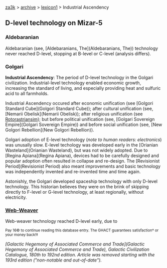 [za3k](/) > [archive](/archive) > [lexicon1](/archive/lexicon1) > Industrial Ascendency

## D-level technology on Mizar-5

### Aldebaranian

Aldebaranian (see, [Aldebaranians, The](Aldebaranians, The)) technology never reached D-level, stopping at B-level or C-level (analysis differs).

### Golgari

**Industrial Ascendency**: The period of D-level technology in the Golgari civilization. Industrial-level technology enabled economic growth, increasing the standard of living, and especially providing heat and sulfuric acid to all farmholds.

Industrial Ascendency occured after economic unification (see [Golgori Standard Cube](Golgori Standard Cube)); after cultural unification (see, [Nemarii Obelisk](Nemarii Obelisk)); after religious unification (see [Rotorastriansim](Rotorastriansim)); but before political unification (see, [Golgari Sovereign Empire](Golgari Sovereign Empire)) and before social unification (see, [New Golgori Rebellion](New Golgori Rebellion)).

Golgari adoption of E-level technology (*note to human readers: electronics*) was unusally slow. E-level techology was developed early in the [Orianian Wasteland](Orianian Wasteland), but was not widely adopted. Due to [Regina Apiana](Regina Apiana), devices had to be carefully designed and popular adoption often resulted in collapse and re-design. The [Revisionist Period](Revisionist Period) also meant improvements and basic technology was independently invented and re-invented time and time again.

Astonishly, the Golgari developed spaceship technology with only D-level technology. This historian believes they were on the brink of skipping directly to F-level or G-level technology, at least regionally, without electricity.

### [Web-Weaver](Web-Weaver)

Web-weaver technology reached D-level early, due to 

<sup>Pay 16© to continue reading this database entry. The GHACT guarantees satisfaction† or your money back!‡</sup>

*[Galactic Hegemony of Associated Commerce and Trade](Galactic Hegemony of Associated Commerce and Trade), Galactic Civilization Catalogue, 180th to 192nd edition. Article was removed starting with the 193rd edition ("non-notable and out-of-date").*
